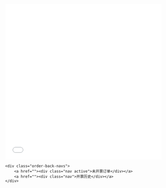 <iframe width="100%" height="500" src="//jsrun.net/wJqKp/embedded/all/light/" allowfullscreen="allowfullscreen" frameborder="0"></iframe>

```
<div class="order-back-navs"> 
    <a href=""><div class="nav active">未开票订单</div></a>
    <a href=""><div class="nav">开票历史</div></a> 
</div>
```